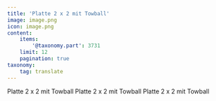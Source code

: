 ```yaml
---
title: 'Platte 2 x 2 mit Towball'
image: image.png
icon: image.png
content:
    items:
        '@taxonomy.part': 3731
    limit: 12
    pagination: true
taxonomy:
    tag: translate
---
```


Platte 2 x 2 mit Towball
Platte 2 x 2 mit Towball
Platte 2 x 2 mit Towball
